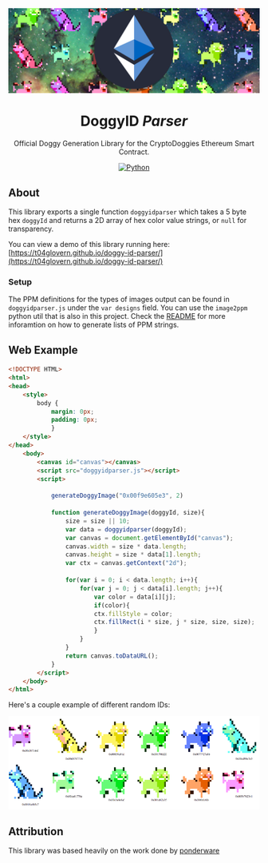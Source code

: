 <img src="https://raw.githubusercontent.com/t04glovern/doggy-id-parser/master/img/project-banner.png" data-canonical-src="https://raw.githubusercontent.com/t04glovern/doggy-id-parser/master/img/project-banner.png" align="center"/>

<div align = "center">
    <h1>DoggyID <em>Parser</em></h1>
    <p>Official Doggy Generation Library for the CryptoDoggies Ethereum Smart Contract.</p>
    <a href="https://www.python.org/" target="_blank"><img src="https://img.shields.io/badge/Python-3.6.4-blue.svg" alt="Python"></a>
</div>

## About

This library exports a single function `doggyidparser` which takes a 5 byte hex `doggyId` and returns a 2D array of hex color value strings, or `null` for transparency.

You can view a demo of this library running here: [https://t04glovern.github.io/doggy-id-parser/](https://t04glovern.github.io/doggy-id-parser/)

### Setup

The PPM definitions for the types of images output can be found in `doggyidparser.js` under the `var designs` field. You can use the `image2ppm` python util that is also in this project. Check the [README](/image2ppm/README.md) for more inforamtion on how to generate lists of PPM strings.

## Web Example

```html
<!DOCTYPE HTML>
<html>
<head>
    <style>
        body {
            margin: 0px;
            padding: 0px;
            }
    </style>
</head>
    <body>
        <canvas id="canvas"></canvas>
        <script src="doggyidparser.js"></script>
        <script>

            generateDoggyImage("0x00f9e605e3", 2)

            function generateDoggyImage(doggyId, size){
                size = size || 10;
                var data = doggyidparser(doggyId);
                var canvas = document.getElementById("canvas");
                canvas.width = size * data.length;
                canvas.height = size * data[1].length;
                var ctx = canvas.getContext("2d");

                for(var i = 0; i < data.length; i++){
                    for(var j = 0; j < data[i].length; j++){
                        var color = data[i][j];
                        if(color){
                        ctx.fillStyle = color;
                        ctx.fillRect(i * size, j * size, size, size);
                        }
                    }
                }
                return canvas.toDataURL();
            }
        </script>
    </body>
</html>
```

Here's a couple example of different random IDs:

![0x00f9e605e3](/img/example-pic.png)

## Attribution

This library was based heavily on the work done by [ponderware](https://github.com/ponderware/mooncatparser)
